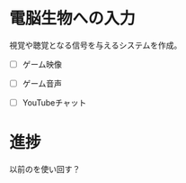 # 電脳生物への入力

視覚や聴覚となる信号を与えるシステムを作成。

- [ ] ゲーム映像

- [ ] ゲーム音声

- [ ] YouTubeチャット

  

# 進捗
以前のを使い回す？


